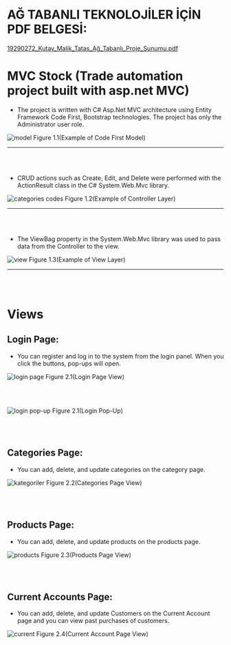 # AĞ TABANLI TEKNOLOJİLER İÇİN PDF BELGESİ:
[19290272_Kutay_Malik_Tatas_Ağ_Tabanlı_Proje_Sunumu.pdf](https://github.com/kutaymalik/MVCStok/files/10404623/19290272_Kutay_Malik_Tatas_Ag_Tabanli_Proje_Sunumu.pdf)

# MVC Stock (Trade automation project built with asp.net MVC)


* The project is written with C# Asp.Net MVC architecture using Entity Framework Code First, Bootstrap technologies. The project has only the Administrator user role.

![model](https://user-images.githubusercontent.com/56682209/211857629-95806587-e7a0-4831-ac8d-79e33c8f6a22.png)
Figure 1.1(Example of Code First Model)

------------------------------------------------------------------------------------------------------------------------------------------------------

<br />
<br />

* CRUD actions such as Create, Edit, and Delete were performed with the ActionResult class in the C# System.Web.Mvc library.

![categories codes](https://user-images.githubusercontent.com/56682209/211857324-d3430357-a18d-4d55-b132-43eaca601343.png)
Figure 1.2(Example of Controller Layer)

-------------------------------------------------------------------------------------------------------------------------------------------------------

<br />
<br />

* The ViewBag property in the System.Web.Mvc library was used to pass data from the Controller to the view.

![view](https://user-images.githubusercontent.com/56682209/211858431-74be0c73-312b-4133-a746-18f887d02ecf.png)
Figure 1.3(Example of View Layer)

-------------------------------------------------------------------------------------------------------------------------------------------------------

<br />
<br />

# Views

## Login Page: ##
  * You can register and log in to the system from the login panel. When you click the buttons, pop-ups will open.
  
![login page](https://user-images.githubusercontent.com/56682209/211820216-df247cc1-75c9-4cdb-9c76-ae423450651e.png)
Figure 2.1(Login Page View)

<br />
<br />

![login pop-up](https://user-images.githubusercontent.com/56682209/211820629-4428cf65-46fb-45e7-a324-e61da6ff513e.png)
Figure 2.1(Login Pop-Up)

<br />
<br />

##  Categories Page: ##
* You can add, delete, and update categories on the category page.

![kategoriler](https://user-images.githubusercontent.com/56682209/211851928-1047fdf0-b6bf-4ee7-9f79-cf1615d20bde.png)
Figure 2.2(Categories Page View)

<br />
<br />

##  Products Page: ##
* You can add, delete, and update products on the products page.

![products](https://user-images.githubusercontent.com/56682209/211854945-daec1e0c-0fec-49c5-b6ce-933e19fb57a5.png)
Figure 2.3(Products Page View)

<br />
<br />

##  Current Accounts Page: ##
* You can add, delete, and update Customers on the Current Account page and you can view past purchases of customers.

![current](https://user-images.githubusercontent.com/56682209/211854526-cf24bef1-db37-46c8-9843-eac08b2e56d4.png)
Figure 2.4(Current Account Page View)



